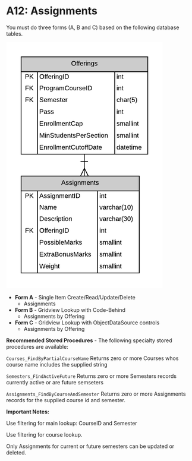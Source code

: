 # A12: Assignments

You must do three forms (A, B and C) based on the following database tables.

![](A12.png)

- **Form A** - Single Item Create/Read/Update/Delete
  - Assignments
- **Form B** - Gridview Lookup with Code-Behind
  - Assignments by Offering
- **Form C** - Gridview Lookup with ObjectDataSource controls
  - Assignments by Offering

**Recommended Stored Procedures** - The following specialty stored procedures are available:

`Courses_FindByPartialCourseName` Returns zero or more Courses whos course name includes the supplied string

`Semesters_FindActiveFuture` Returns zero or more Semesters records currently active or are future semseters

`Assignments_FindByCourseAndSemester` Returns zero or more Assignments records for the supplied course id and semester.

**Important Notes:** 

Use filtering for main lookup: CourseID and Semester

Use filtering for course lookup.

Only Assignments for current or future semesters can be updated or deleted.
